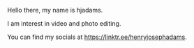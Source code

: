 Hello there, my name is hjadams.

I am interest in video and photo editing.

You can find my socials at https://linktr.ee/henryjosephadams.


